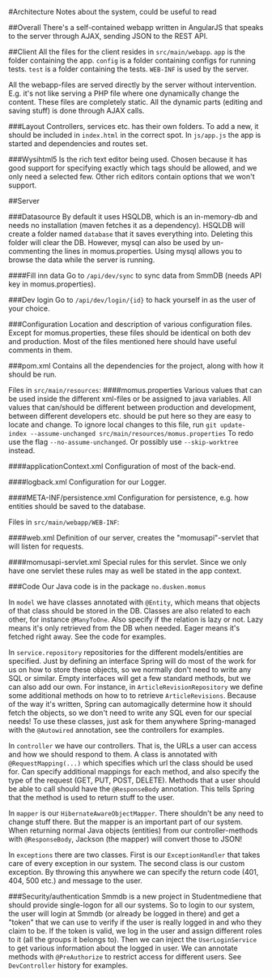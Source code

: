 #Architecture
Notes about the system, could be useful to read

##Overall
There's a self-contained webapp written in AngularJS that speaks to the server through AJAX, sending JSON to the REST API.


##Client
All the files for the client resides in `src/main/webapp`.
`app` is the folder containing the app.
`config` is a folder containing configs for running tests.
`test` is a folder containing the tests.
`WEB-INF` is used by the server.

All the webapp-files are served directly by the server without intervention. E.g. it's not like serving a PHP file where one dynamically change the content. These files are completely static. All the dynamic parts (editing and saving stuff) is done through AJAX calls.

###Layout
Controllers, services etc. has their own folders. To add a new, it should be included in `index.html` in the correct spot.
In `js/app.js` the app is started and dependencies and routes set.

###Wysihtml5
Is the rich text editor being used. Chosen because it has good support for specifying exactly which tags should be allowed, and we only need a selected few. Other rich editors contain options that we won't support.

##Server

###Datasource
By default it uses HSQLDB, which is an in-memory-db and needs no installation (maven fetches it as a dependency). HSQLDB will create a folder named `database` that it saves everything into. Deleting this folder will clear the DB.
However, mysql can also be used by un-commenting the lines in momus.properties. Using mysql allows you to browse the data while the server is running.

####Fill inn  data
Go to `/api/dev/sync` to sync data from SmmDB (needs API key in momus.properties).

###Dev login
Go to `/api/dev/login/{id}` to hack yourself in as the user of your choice.

###Configuration
Location and description of various configuration files. Except for momus.properties, these files should be identical on both dev and production.
Most of the files mentioned here should have useful comments in them.

###pom.xml
Contains all the dependencies for the project, along with how it should be run.

Files in `src/main/resources`:
####momus.properties
Various values that can be used inside the different xml-files or be assigned to java variables.
All values that can/should be different between production and development, between different developers etc. should be put here so they are easy to locate and change. To ignore local changes to this file, run `git update-index --assume-unchanged src/main/resources/momus.properties` To redo use the flag `--no-assume-unchanged`.
Or possibly use `--skip-worktree` instead.

####applicationContext.xml
Configuration of most of the back-end.

####logback.xml
Configuration for our Logger.

####META-INF/persistence.xml
Configuration for persistence, e.g. how entities should be saved to the database.


Files in `src/main/webapp/WEB-INF`:

####web.xml
Definition of our server, creates the "momusapi"-servlet that will listen for requests.

####momusapi-servlet.xml
Special rules for this servlet. Since we only have one servlet these rules may as well be stated in the app context.


###Code
Our Java code is in the package `no.dusken.momus`

In `model` we have classes annotated with `@Entity`, which means that objects of that class should be stored in the DB. Classes are also related to each other, for instance `@ManyToOne`. Also specify if the relation is lazy or not. Lazy means it's only retrieved from the DB when needed. Eager means it's fetched right away. See the code for examples.

In `service.repository` repositories for the different models/entities are specified. Just by defining an interface Spring will do most of the work for us on how to store these objects, so we normally don't need to write any SQL or similar.
Empty interfaces will get a few standard methods, but we can also add our own. For instance, in `ArticleRevisionRepository` we define some additional methods on how to to retrieve `ArticleRevisions`. Because of the way it's written, Spring can automagically determine how it should fetch the objects, so we don't need to write any SQL even for our special needs!
To use these classes, just ask for them anywhere Spring-managed with the `@Autowired` annotation, see the controllers for examples.

In `controller` we have our controllers. That is, the URLs a user can access and how we should respond to them. A class is annotated with `@RequestMapping(...)` which specifies which url the class should be used for. Can specify additional mappings for each method, and also specify the type of the request (GET, PUT, POST, DELETE).
Methods that a user should be able to call should have the `@ResponseBody` annotation. This tells Spring that the method is used to return stuff to the user.

In `mapper` is our `HibernateAwareObjectMapper`. There shouldn't be any need to change stuff there.
But the mapper is an important part of our system. When returning normal Java objects (entities) from our controller-methods with `@ResponseBody`, Jackson (the mapper) will convert those to JSON!

In `exceptions` there are two classes. First is our `ExceptionHandler` that takes care of every exception in our system.
The second class is our custom exception. By throwing this anywhere we can specify the return code (401, 404, 500 etc.) and message to the user.

###Security/authentication
Smmdb is a new project in Studentmediene that should provide single-logon for all our systems. So to login to our system, the user will login at Smmdb (or already be logged in there) and get a "token" that we can use to verify if the user is really logged in and who they claim to be.
If the token is valid, we log in the user and assign  different roles to it (all the groups it belongs to).
Then we can inject the `UserLoginService` to get various information about the logged in user.
We can annotate methods with `@PreAuthorize` to restrict access for different users. See `DevController` history for examples.

